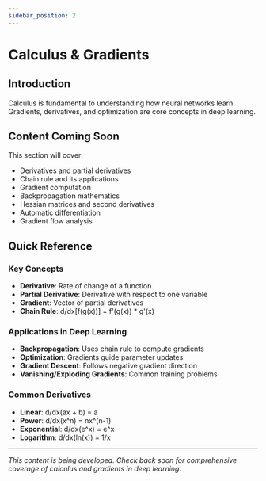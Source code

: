 ```yaml
---
sidebar_position: 2
---
```


# Calculus & Gradients

## Introduction

Calculus is fundamental to understanding how neural networks learn. Gradients, derivatives, and optimization are core concepts in deep learning.

## Content Coming Soon

This section will cover:

- Derivatives and partial derivatives
- Chain rule and its applications
- Gradient computation
- Backpropagation mathematics
- Hessian matrices and second derivatives
- Automatic differentiation
- Gradient flow analysis

## Quick Reference

### Key Concepts

- **Derivative**: Rate of change of a function
- **Partial Derivative**: Derivative with respect to one variable
- **Gradient**: Vector of partial derivatives
- **Chain Rule**: d/dx[f(g(x))] = f'(g(x)) * g'(x)

### Applications in Deep Learning

- **Backpropagation**: Uses chain rule to compute gradients
- **Optimization**: Gradients guide parameter updates
- **Gradient Descent**: Follows negative gradient direction
- **Vanishing/Exploding Gradients**: Common training problems

### Common Derivatives

- **Linear**: d/dx(ax + b) = a
- **Power**: d/dx(x^n) = nx^(n-1)
- **Exponential**: d/dx(e^x) = e^x
- **Logarithm**: d/dx(ln(x)) = 1/x

---

*This content is being developed. Check back soon for comprehensive coverage of calculus and gradients in deep learning.*
